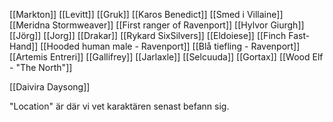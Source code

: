 [[Markton]]
[[Levitt]]
[[Gruk]]
[[Karos Benedict]]
[[Smed i Villaine]]
[[Meridna Stormweaver]]
[[First ranger of Ravenport]]
[[Hylvor Giurgh]]
[[Jörg]]
[[Jorg]]
[[Drakar]]
[[Rykard SixSilvers]]
[[Eldoiese]]
[[Finch Fast-Hand]]
[[Hooded human male - Ravenport]]
[[Blå tiefling - Ravenport]]
[[Artemis Entreri]]
[[Gallifrey]]
[[Jarlaxle]]
[[Selcuuda]]
[[Gortax]]
[[Wood Elf - "The North"]]

[[Daivira Daysong]]



"Location" är där vi vet karaktären senast befann sig.